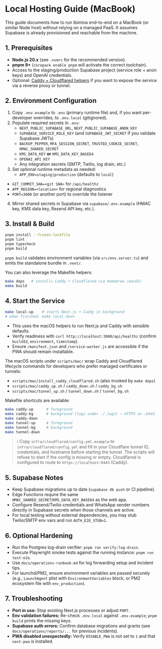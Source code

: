 # Local Hosting Guide (MacBook)

This guide documents how to run Ibimina end-to-end on a MacBook (or similar Node
host) without relying on a managed PaaS. It assumes Supabase is already
provisioned and reachable from the machine.

## 1. Prerequisites

- **Node.js 20.x** (see `.nvmrc` for the recommended version).
- **pnpm 9+** (`corepack enable pnpm` will activate the correct toolchain).
- Access to the staging/production Supabase project (service role + anon keys)
  and OpenAI credentials.
- Optional: [Caddy + Cloudflared helpers](../scripts/mac/) if you want to expose
  the service via a reverse proxy or tunnel.

## 2. Environment Configuration

1. Copy `.env.example` to `.env` (primary runtime file) and, if you want
   per-developer overrides, to `.env.local` (gitignored).
2. Populate required secrets in `.env`:
   - `NEXT_PUBLIC_SUPABASE_URL`, `NEXT_PUBLIC_SUPABASE_ANON_KEY`
   - `SUPABASE_SERVICE_ROLE_KEY` (and `SUPABASE_JWT_SECRET` if you validate
     Supabase JWTs)
   - `BACKUP_PEPPER`, `MFA_SESSION_SECRET`, `TRUSTED_COOKIE_SECRET`,
     `HMAC_SHARED_SECRET`
   - `KMS_DATA_KEY` **or** `KMS_DATA_KEY_BASE64`
   - `OPENAI_API_KEY`
   - Any integration secrets (SMTP, Twilio, log drain, etc.)
3. Set optional runtime metadata as needed:
   - `APP_ENV=staging|production` (defaults to `local`)

- `GIT_COMMIT_SHA=<git SHA>` for `/api/healthz`
- `APP_REGION=<location>` for regional diagnostics
- `PORT=3000` (or another port) to override the listener

4. Mirror shared secrets in Supabase via `supabase/.env.example` (HMAC key, KMS
   data key, Resend API key, etc.).

## 3. Install & Build

```bash
pnpm install --frozen-lockfile
pnpm lint
pnpm typecheck
pnpm build
```

`pnpm build` validates environment variables (via `src/env.server.ts`) and emits
the standalone bundle in `.next/`.

You can also leverage the Makefile helpers:

```bash
make deps   # installs Caddy + Cloudflared via Homebrew (macOS)
make build
```

## 4. Start the Service

```bash
make local-up    # starts Next.js + Caddy in background
# when finished: make local-down
```

- This uses the macOS helpers to run Next.js and Caddy with sensible defaults.
- Verify readiness with `curl http://localhost:3000/api/healthz` (confirm
  `buildId`, `environment`, `timestamp`).
- Ensure `/manifest.json` and `/service-worker.js` are accessible if the PWA
  should remain installable.

The macOS scripts under `scripts/mac/` wrap Caddy and Cloudflared lifecycle
commands for developers who prefer managed certificates or tunnels:

- `scripts/mac/install_caddy_cloudflared.sh` (also invoked by `make deps`)
- `scripts/mac/caddy_up.sh` / `caddy_down.sh` / `caddy_bg.sh`
- `scripts/mac/tunnel_up.sh` / `tunnel_down.sh` / `tunnel_bg.sh`

Makefile shortcuts are available:

```bash
make caddy-up      # foreground
make caddy-bg      # background (logs under ./.logs) — HTTPS on :8443
make caddy-down
make tunnel-up     # foreground
make tunnel-bg     # background
make tunnel-down
```

> ℹ️ Copy `infra/cloudflared/config.yml.example` to
> `infra/cloudflared/config.yml` and fill in your Cloudflare tunnel ID,
> credentials, and hostname before starting the tunnel. The scripts will refuse
> to start if the config is missing or empty. Cloudflared is configured to route
> to `https://localhost:8443` (Caddy).

## 5. Supabase Notes

- Keep Supabase migrations up to date (`supabase db push` or CI pipeline).
- Edge Functions require the same `HMAC_SHARED_SECRET`/`KMS_DATA_KEY_BASE64` as
  the web app.
- Configure Resend/Twilio credentials and WhatsApp sender numbers directly in
  Supabase secrets when those channels are active.
- For local testing without external dependencies, you may stub Twilio/SMTP env
  vars and run `AUTH_E2E_STUB=1`.

## 6. Optional Hardening

- Run the Postgres log-drain verifier: `pnpm run verify:log-drain`.
- Execute Playwright smoke tests against the running instance:
  `pnpm run test:e2e`.
- Use `docs/operations-runbook.md` for log forwarding setup and incident tips.
- For launchd/PM2, ensure environment variables are passed securely (e.g.,
  `LaunchAgent` plist with `EnvironmentVariables` block, or PM2 ecosystem file
  with `env_production`).

## 7. Troubleshooting

- **Port in use:** Stop existing Next.js processes or adjust `PORT`.
- **Env validation failures:** Re-check `.env.local` against `.env.example`;
  `pnpm build` prints the missing keys.
- **Supabase auth errors:** Confirm database migrations and grants (see
  `docs/operations/reports/...` for previous incidents).
- **PWA disabled unexpectedly:** Verify `DISABLE_PWA` is not set to `1` and that
  `next-pwa` is installed.
